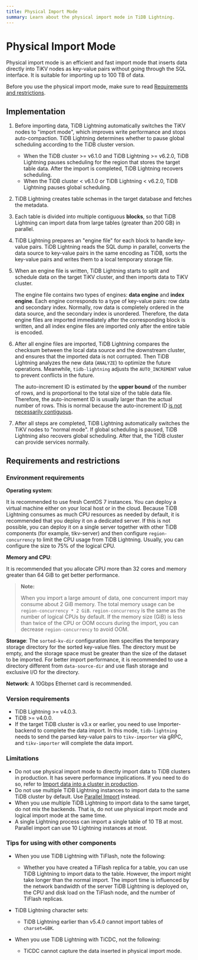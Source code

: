```yaml
---
title: Physical Import Mode
summary: Learn about the physical import mode in TiDB Lightning.
---
```


# Physical Import Mode

Physical import mode is an efficient and fast import mode that inserts data directly into TiKV nodes as key-value pairs without going through the SQL interface. It is suitable for importing up to 100 TB of data.

Before you use the physical import mode, make sure to read [Requirements and restrictions](#requirements-and-restrictions).

## Implementation

1. Before importing data, TiDB Lightning automatically switches the TiKV nodes to "import mode", which improves write performance and stops auto-compaction. TiDB Lightning determines whether to pause global scheduling according to the TiDB cluster version.

    - When the TiDB cluster >= v6.1.0 and TiDB Lightning >= v6.2.0, TiDB Lightning pauses scheduling for the region that stores the target table data. After the import is completed, TiDB Lightning recovers scheduling.
    - When the TiDB cluster < v6.1.0 or TiDB Lightning < v6.2.0, TiDB Lightning pauses global scheduling.

2. TiDB Lightning creates table schemas in the target database and fetches the metadata.

3. Each table is divided into multiple contiguous **blocks**, so that TiDB Lightning can import data from large tables (greater than 200 GB) in parallel.

4. TiDB Lightning prepares an "engine file" for each block to handle key-value pairs. TiDB Lightning reads the SQL dump in parallel, converts the data source to key-value pairs in the same encoding as TiDB, sorts the key-value pairs and writes them to a local temporary storage file.

5. When an engine file is written, TiDB Lightning starts to split and schedule data on the target TiKV cluster, and then imports data to TiKV cluster.

    The engine file contains two types of engines: **data engine** and **index engine**. Each engine corresponds to a type of key-value pairs: row data and secondary index. Normally, row data is completely ordered in the data source, and the secondary index is unordered. Therefore, the data engine files are imported immediately after the corresponding block is written, and all index engine files are imported only after the entire table is encoded.

6. After all engine files are imported, TiDB Lightning compares the checksum between the local data source and the downstream cluster, and ensures that the imported data is not corrupted. Then TiDB Lightning analyzes the new data (`ANALYZE`) to optimize the future operations. Meanwhile, `tidb-lightning` adjusts the `AUTO_INCREMENT` value to prevent conflicts in the future.

    The auto-increment ID is estimated by the **upper bound** of the number of rows, and is proportional to the total size of the table data file. Therefore, the auto-increment ID is usually larger than the actual number of rows. This is normal because the auto-increment ID [is not necessarily contiguous](/mysql-compatibility.md#auto-increment-id).

7. After all steps are completed, TiDB Lightning automatically switches the TiKV nodes to "normal mode". If global scheduling is paused, TiDB Lightning also recovers global scheduling. After that, the TiDB cluster can provide services normally.

## Requirements and restrictions

### Environment requirements

**Operating system**:

It is recommended to use fresh CentOS 7 instances. You can deploy a virtual machine either on your local host or in the cloud. Because TiDB Lightning consumes as much CPU resources as needed by default, it is recommended that you deploy it on a dedicated server. If this is not possible, you can deploy it on a single server together with other TiDB components (for example, tikv-server) and then configure `region-concurrency` to limit the CPU usage from TiDB Lightning. Usually, you can configure the size to 75% of the logical CPU.

**Memory and CPU**:

It is recommended that you allocate CPU more than 32 cores and memory greater than 64 GiB to get better performance.

> **Note:**
>
> When you import a large amount of data, one concurrent import may consume about 2 GiB memory. The total memory usage can be `region-concurrency * 2 GiB`. `region-concurrency` is the same as the number of logical CPUs by default. If the memory size (GiB) is less than twice of the CPU or OOM occurs during the import, you can decrease `region-concurrency` to avoid OOM.

**Storage**: The `sorted-kv-dir` configuration item specifies the temporary storage directory for the sorted key-value files. The directory must be empty, and the storage space must be greater than the size of the dataset to be imported. For better import performance, it is recommended to use a directory different from `data-source-dir` and use flash storage and exclusive I/O for the directory.

**Network**: A 10Gbps Ethernet card is recommended.

### Version requirements

- TiDB Lightning >= v4.0.3.
- TiDB >= v4.0.0.
- If the target TiDB cluster is v3.x or earlier, you need to use Importer-backend to complete the data import. In this mode, `tidb-lightning` needs to send the parsed key-value pairs to `tikv-importer` via gRPC, and `tikv-importer` will complete the data import.

### Limitations

- Do not use physical import mode to directly import data to TiDB clusters in production. It has severe performance implications. If you need to do so, refer to [Import data into a cluster in production](/tidb-lightning/tidb-lightning-physical-import-mode-usage.md#import-data-into-a-cluster-in-production).
- Do not use multiple TiDB Lightning instances to import data to the same TiDB cluster by default. Use [Parallel Import](/tidb-lightning/tidb-lightning-distributed-import.md) instead.
- When you use multiple TiDB Lightning to import data to the same target, do not mix the backends. That is, do not use physical import mode and logical import mode at the same time.
- A single Lightning process can import a single table of 10 TB at most. Parallel import can use 10 Lightning instances at most.

### Tips for using with other components

- When you use TiDB Lightning with TiFlash, note the following:

    - Whether you have created a TiFlash replica for a table, you can use TiDB Lightning to import data to the table. However, the import might take longer than the normal import. The import time is influenced by the network bandwidth of the server TiDB Lightning is deployed on, the CPU and disk load on the TiFlash node, and the number of TiFlash replicas.

- TiDB Lightning character sets:

    - TiDB Lightning earlier than v5.4.0 cannot import tables of `charset=GBK`.

- When you use TiDB Lightning with TiCDC, not the following:

    - TiCDC cannot capture the data inserted in physical import mode.
